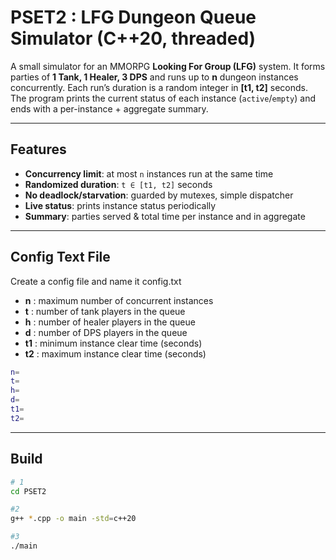 # PSET2 : LFG Dungeon Queue Simulator (C++20, threaded)

A small simulator for an MMORPG **Looking For Group (LFG)** system. It forms parties of **1 Tank, 1 Healer, 3 DPS** and runs up to **n** dungeon instances concurrently. Each run’s duration is a random integer in **[t1, t2]** seconds. The program prints the current status of each instance (`active`/`empty`) and ends with a per-instance + aggregate summary.

---

## Features
- **Concurrency limit**: at most `n` instances run at the same time
- **Randomized duration**: `t ∈ [t1, t2]` seconds
- **No deadlock/starvation**: guarded by mutexes, simple dispatcher
- **Live status**: prints instance status periodically
- **Summary**: parties served & total time per instance and in aggregate

---

## Config Text File

Create a config file and name it config.txt

- **n**  : maximum number of concurrent instances
- **t**  : number of tank players in the queue
- **h**  : number of healer players in the queue
- **d**  : number of DPS players in the queue
- **t1** : minimum instance clear time (seconds)
- **t2** : maximum instance clear time (seconds)

```bash
n=
t=
h=
d=
t1=
t2=
```

---

## Build

```bash
# 1
cd PSET2

#2
g++ *.cpp -o main -std=c++20

#3
./main
